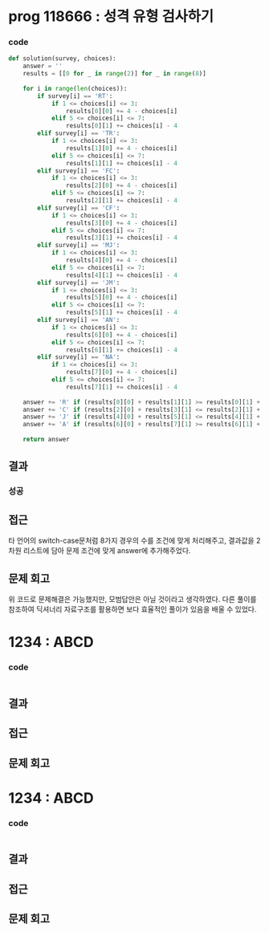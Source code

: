 # prog 118666 : 성격 유형 검사하기
### code
```python
def solution(survey, choices):
    answer = ''
    results = [[0 for _ in range(2)] for _ in range(8)]
               
    for i in range(len(choices)):
        if survey[i] == 'RT':
            if 1 <= choices[i] <= 3:
                results[0][0] += 4 - choices[i]
            elif 5 <= choices[i] <= 7:
                results[0][1] += choices[i] - 4
        elif survey[i] == 'TR':
            if 1 <= choices[i] <= 3:
                results[1][0] += 4 - choices[i]
            elif 5 <= choices[i] <= 7:
                results[1][1] += choices[i] - 4
        elif survey[i] == 'FC':
            if 1 <= choices[i] <= 3:
                results[2][0] += 4 - choices[i]
            elif 5 <= choices[i] <= 7:
                results[2][1] += choices[i] - 4
        elif survey[i] == 'CF':
            if 1 <= choices[i] <= 3:
                results[3][0] += 4 - choices[i]
            elif 5 <= choices[i] <= 7:
                results[3][1] += choices[i] - 4
        elif survey[i] == 'MJ':
            if 1 <= choices[i] <= 3:
                results[4][0] += 4 - choices[i]
            elif 5 <= choices[i] <= 7:
                results[4][1] += choices[i] - 4
        elif survey[i] == 'JM':
            if 1 <= choices[i] <= 3:
                results[5][0] += 4 - choices[i]
            elif 5 <= choices[i] <= 7:
                results[5][1] += choices[i] - 4
        elif survey[i] == 'AN':
            if 1 <= choices[i] <= 3:
                results[6][0] += 4 - choices[i]
            elif 5 <= choices[i] <= 7:
                results[6][1] += choices[i] - 4
        elif survey[i] == 'NA':
            if 1 <= choices[i] <= 3:
                results[7][0] += 4 - choices[i]
            elif 5 <= choices[i] <= 7:
                results[7][1] += choices[i] - 4
    
    answer += 'R' if (results[0][0] + results[1][1] >= results[0][1] + results[1][0]) else 'T'
    answer += 'C' if (results[2][0] + results[3][1] <= results[2][1] + results[3][0]) else 'F'
    answer += 'J' if (results[4][0] + results[5][1] <= results[4][1] + results[5][0]) else 'M'
    answer += 'A' if (results[6][0] + results[7][1] >= results[6][1] + results[7][0]) else 'N'
    
    return answer
  ```
## 결과
### 성공
## 접근
타 언어의 switch-case문처럼 8가지 경우의 수를 조건에 맞게 처리해주고, 결과값을 2차원 리스트에 담아 문제 조건에 맞게 answer에 추가해주었다.
## 문제 회고
위 코드로 문제해결은 가능했지만, 모범답안은 아닐 것이라고 생각하였다. 다른 풀이를 참조하여 딕셔너리 자료구조를 활용하면 보다 효율적인 풀이가 있음을 배울 수 있었다.

# 1234 : ABCD
### code
```python

  ```
## 결과

## 접근

## 문제 회고
# 1234 : ABCD
### code
```python

  ```
## 결과

## 접근

## 문제 회고